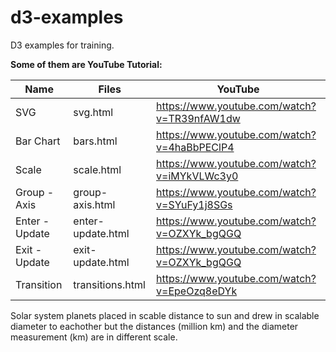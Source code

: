 # d3-examples

D3 examples for training.

**Some of them are YouTube Tutorial:**

| Name           | Files             | YouTube                                     |
| ---------------|-------------------|---------------------------------------------|
| SVG            | svg.html          | https://www.youtube.com/watch?v=TR39nfAW1dw |
| Bar Chart      | bars.html         | https://www.youtube.com/watch?v=4haBbPEClP4 |
| Scale          | scale.html        | https://www.youtube.com/watch?v=iMYkVLWc3y0 |
| Group - Axis   | group-axis.html   | https://www.youtube.com/watch?v=SYuFy1j8SGs |
| Enter - Update | enter-update.html | https://www.youtube.com/watch?v=OZXYk_bgQGQ |
| Exit - Update  | exit-update.html  | https://www.youtube.com/watch?v=OZXYk_bgQGQ |
| Transition     | transitions.html  | https://www.youtube.com/watch?v=EpeOzq8eDYk |

Solar system planets placed in scable distance to sun and drew in scalable diameter to eachother but the distances (million km) and the diameter measurement (km) are in different scale.
